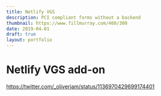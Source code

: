 ```yaml
---
title: Netlify VGS
description: PCI compliant forms without a backend
thumbnail: https://www.fillmurray.com/460/300
date: 2019-04-01
draft: true
layout: portfolio
---
```


# Netlify VGS add-on

https://twitter.com/_oliverjam/status/1136970429699174401
